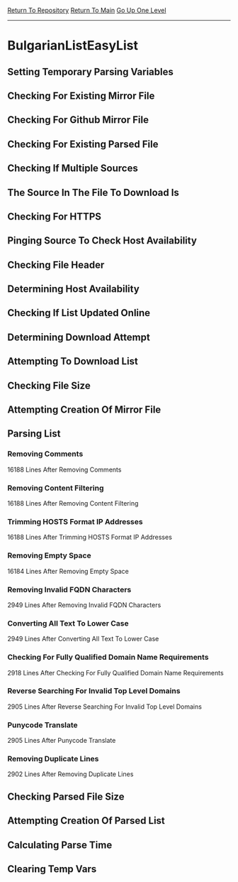 [Return To Repository](https://github.com/deathbybandaid/piholeparser/)
[Return To Main](https://github.com/deathbybandaid/piholeparser/blob/master/RecentRunLogs/Mainlog.md)
[Go Up One Level](https://github.com/deathbybandaid/piholeparser/blob/master/RecentRunLogs/TopLevelScripts/30-Processing-External-Blacklists.md)
____________________________________
# BulgarianListEasyList
## Setting Temporary Parsing Variables
## Checking For Existing Mirror File
## Checking For Github Mirror File
## Checking For Existing Parsed File
## Checking If Multiple Sources
## The Source In The File To Download Is
## Checking For HTTPS
## Pinging Source To Check Host Availability
## Checking File Header
## Determining Host Availability
## Checking If List Updated Online
## Determining Download Attempt
## Attempting To Download List
## Checking File Size
## Attempting Creation Of Mirror File
## Parsing List
### Removing Comments
16188 Lines After Removing Comments
### Removing Content Filtering
16188 Lines After Removing Content Filtering
### Trimming HOSTS Format IP Addresses
16188 Lines After Trimming HOSTS Format IP Addresses
### Removing Empty Space
16184 Lines After Removing Empty Space
### Removing Invalid FQDN Characters
2949 Lines After Removing Invalid FQDN Characters
### Converting All Text To Lower Case
2949 Lines After Converting All Text To Lower Case
### Checking For Fully Qualified Domain Name Requirements
2918 Lines After Checking For Fully Qualified Domain Name Requirements
### Reverse Searching For Invalid Top Level Domains
2905 Lines After Reverse Searching For Invalid Top Level Domains
### Punycode Translate
2905 Lines After Punycode Translate
### Removing Duplicate Lines
2902 Lines After Removing Duplicate Lines
## Checking Parsed File Size
## Attempting Creation Of Parsed List
## Calculating Parse Time
## Clearing Temp Vars
